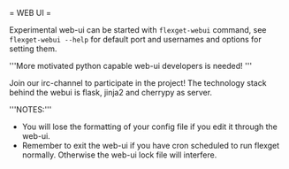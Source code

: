 = WEB UI =

Experimental web-ui can be started with `flexget-webui` command, see `flexget-webui --help` for default port and usernames and options for setting them.

'''More motivated python capable web-ui developers is needed! '''

Join our irc-channel to participate in the project! The technology stack behind the webui is flask, jinja2 and cherrypy as server.

'''NOTES:'''
- You will lose the formatting of your config file if you edit it through the web-ui.
- Remember to exit the web-ui if you have cron scheduled to run flexget normally. Otherwise the web-ui lock file will interfere.